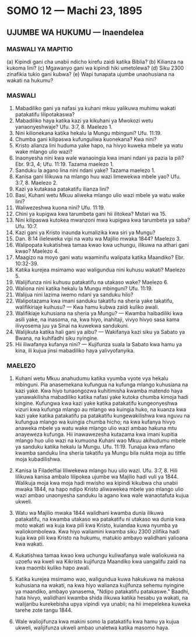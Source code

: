 # SOMO 12 — Machi 23, 1895

## UJUMBE WA HUKUMU — Inaendelea

### MASWALI YA MAPITIO

(a) Kipindi gani cha unabii ndicho kirefu zaidi katika Biblia?
(b) Kilianza na kukoma lini?
(c) Mgawanyo gani wa kipindi hiki umetolewa?
(d) Siku 2300 zinafikia tukio gani kubwa?
(e) Wapi tunapata ujumbe unaohusiana na wakati na hukumu?

### MASWALI

1. Mabadiliko gani ya nafasi ya kuhani mkuu yalikuwa muhimu wakati patakatifu lilipotakaswa?
2. Mabadiliko haya katika kazi ya kikuhani ya Mwokozi wetu yanaonyeshwaje? Ufu. 3:7, 8. Maelezo 1.
3. Nini kilionekana katika hekalu la Mungu mbinguni? Ufu. 11:19.
4. Chumba gani kilipaswa kufunguliwa kuonekana? Kwa nini?
5. Kristo alianza lini huduma yake hapo, na hivyo kuweka mbele ya watu wake mlango ulio wazi?
6. Inaonyesha nini kwa wale wanaoingia kwa imani ndani ya pazia la pili? Ebr. 9:3, 4; Ufu. 11:19. Tazama maelezo 1.
7. Sanduku la agano lina nini ndani yake? Tazama maelezo 1.
8. Kanisa gani lilikuwa na mlango huu wazi limewekwa mbele yao? Ufu. 3:7, 8. Maelezo 2.
9. Kazi ya kutakasa patakatifu ilianza lini?
10. Basi, Kuhani wetu Mkuu aliweka mlango ulio wazi mbele ya watu wake lini?
11. Waliwezeshwa kuona nini? Ufu. 11:19.
12. Chini ya kupigwa kwa tarumbeta gani hii ilitokea? Mstari wa 15.
13. Nini kilipaswa kutokea mwanzoni mwa kupigwa kwa tarumbeta ya saba? Ufu. 10:7.
14. Kazi gani ya Kristo inaunda kumalizika kwa siri ya Mungu?
15. Dan. 8:14 ilieleweka vipi na watu wa Majilio mwaka 1844? Maelezo 3.
16. Walipopata kukatishwa tamaa kwao kwa uchungu, ilikuwa na athari gani kwao? Maelezo 4.
17. Maagizo na moyo gani watu waaminifu walipata katika Maandiko? Ebr. 10:32-39.
18. Katika kurejea msimamo wao waligundua nini kuhusu wakati? Maelezo 5.
19. Walijifunza nini kuhusu patakatifu na utakaso wake? Maelezo 6.
20. Waliona nini katika hekalu la Mungu mbinguni? Ufu. 11:19.
21. Walijua nini lazima iwemo ndani ya sanduku hilo?
22. Walipotazama kwa imani sanduku takatifu na sheria yake takatifu, walifikiriaje kuihusu? — Kwa hamu kubwa zaidi kuliko awali.
23. Walifikiaje kuhusiana na sheria ya Mungu? — Kwamba haibadiliki kwa asili yake, na inasoma, na, kwa hiyo, inahitaji, vivyo hivyo sasa kama ilivyosema juu ya Sinai na kuwekwa sandukuni.
24. Walijikuta katika hali gani ya aibu? — Wakifanya kazi siku ya Sabato ya Bwana, na kuhifadhi siku nyingine.
25. Hii iliwafanya kufanya nini? — Kujifunza suala la Sabato kwa hamu ya kina, ili kujua jinsi mabadiliko haya yalivyofanyika.

### MAELEZO

1. Kuhani wetu Mkuu anahudumu katika vyumba vyote vya hekalu mbinguni. Pia anasemekana kufungua na kufunga mlango kuhusiana na kazi yake. Kwa hiyo tunaongozwa kuhitimisha kwamba matendo haya yanawakilisha mabadiliko katika nafasi yake kutoka chumba kimoja hadi kingine. Kufungwa kwa kazi yake katika patakatifu kungeonyeshwa vizuri kwa kufunga mlango au mlango wa kuingia huko, na kuanza kwa kazi yake katika patakatifu pa patakatifu kungewakilishwa kwa nguvu na kufungua mlango wa kuingia chumba hicho; na kwa kufanya hivyo anaweka mbele ya watu wake mlango ulio wazi ambao hakuna mtu anayeweza kufunga. Hii inawawezesha kutazama kwa imani kupitia mlango huo ulio wazi na kumuona Kuhani wao Mkuu akihudumu mbele ya sanduku katika hekalu la Mungu. Ufu. 11:19. Tunajua kwa mfano kwamba sanduku lina sheria takatifu ya Mungu bila nukta moja au tittle moja kubadilishwa.

2. Kanisa la Filadelfiai liliwekewa mlango huu ulio wazi. Ufu. 3:7, 8. Hili lilikuwa kanisa ambalo lilipokea ujumbe wa Majilio hadi vuli ya 1844. Walikuja moja kwa moja hadi mwisho wa kipindi kikubwa cha unabii mwaka 1844, na hapo ndipo Kristo aliwawekea mbele yao mlango ulio wazi ambao unaonyesha sanduku la agano kwa wale wanaotafuta kujua ukweli.

3. Watu wa Majilio mwaka 1844 walidhani kwamba dunia ilikuwa patakatifu, na kwamba utakaso wa patakatifu ni utakaso wa dunia kwa moto wakati wa kuja kwa pili kwa Kristo, kuiandaa kuwa nyumba ya waliokombolewa. Kwa hiyo waliamini kwamba siku 2300 zilifika hadi kuja kwa pili kwa Kristo na hukumu, matukio ambayo walidhani yalioana kwa wakati.

4. Kukatishwa tamaa kwao kwa uchungu kuliwafanya wale waliokuwa na uzoefu wa kweli wa Kikristo kujifunza Maandiko kwa uangalifu zaidi na kwa maombi kuliko hapo awali.

5. Katika kurejea msimamo wao, waligundua kuwa hakukuwa na makosa kuhusiana na wakati, na kwa hiyo walianza kujifunza sehemu nyingine ya maandiko, ambayo yanasema, "Ndipo patakatifu patakaswe." Baadhi, hata hivyo, walidhani kwamba shida ilikuwa katika hesabu ya wakati, na walijaribu kurekebisha upya vipindi vya unabii; na hii imepelekea kuweka tarehe zote tangu 1844.

6. Wale waliojifunza kwa makini somo la patakatifu kwa hamu ya kujua ukweli, walijifunza ukweli ambao unaletwa katika masomo haya.